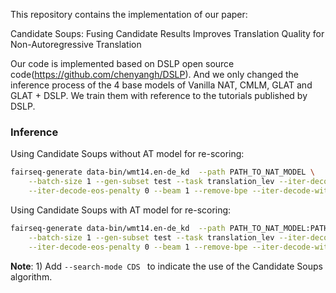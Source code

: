 
This repository contains the implementation of our paper:

Candidate Soups: Fusing Candidate Results Improves Translation Quality for Non-Autoregressive Translation

Our code is implemented based on DSLP open source code(https://github.com/chenyangh/DSLP). 
And we only changed the inference process of the 4 base models of Vanilla NAT, CMLM, GLAT and GLAT + DSLP.
We train them with reference to the tutorials published by DSLP.




### Inference
Using Candidate Soups without AT model for re-scoring:
```bash
fairseq-generate data-bin/wmt14.en-de_kd  --path PATH_TO_NAT_MODEL \
    --batch-size 1 --gen-subset test --task translation_lev --iter-decode-max-iter 0 \
    --iter-decode-eos-penalty 0 --beam 1 --remove-bpe --iter-decode-with-beam 5 --search-mode CDS
```

Using Candidate Soups with AT model for re-scoring:
```bash
fairseq-generate data-bin/wmt14.en-de_kd  --path PATH_TO_NAT_MODEL:PATH_TO_AT_MODEL --iter-decode-with-external-reranker \
    --batch-size 1 --gen-subset test --task translation_lev --iter-decode-max-iter 0 \
    --iter-decode-eos-penalty 0 --beam 1 --remove-bpe --iter-decode-with-beam 5 --search-mode CDS
```

**Note**: 1) Add `--search-mode CDS ` to indicate the use of the Candidate Soups algorithm.




